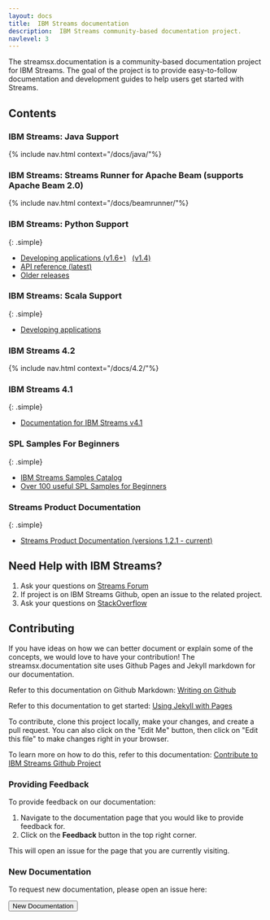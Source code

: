 ```yaml
---
layout: docs
title:  IBM Streams documentation
description:  IBM Streams community-based documentation project.
navlevel: 3
---
```

The streamsx.documentation is a community-based documentation project for IBM Streams.
The goal of the project is to provide easy-to-follow documentation and development guides to help users get started with Streams.

## Contents

### IBM Streams: Java Support

{% include nav.html context="/docs/java/"%}

### IBM Streams: Streams Runner for Apache Beam (supports Apache Beam 2.0)

{% include nav.html context="/docs/beamrunner/"%}

### IBM Streams: Python Support

{: .simple}
* [Developing applications (v1.6+)](/streamsx.documentation/docs/python/1.6/python-appapi-devguide/) &nbsp; [(v1.4)](/streamsx.documentation/docs/python/1.4/python-appapi-devguide/)
* [API reference (latest)](http://ibmstreams.github.io/streamsx.topology/doc/pythondoc/index.html)
* [Older releases](https://github.com/IBMStreams/streamsx.topology/releases)

### IBM Streams: Scala Support

{: .simple}
* [Developing applications](https://github.com/IBMStreams/streamsx.topology/wiki/Scala-Support)

### IBM Streams 4.2

{% include nav.html context="/docs/4.2/"%}

### IBM Streams 4.1

{: .simple}
* [Documentation for IBM Streams v4.1](/streamsx.documentation/docs/4.1/)

### SPL Samples For Beginners

{: .simple}
* [IBM Streams Samples Catalog](https://ibmstreams.github.io/samples)
* [Over 100 useful SPL Samples for Beginners](samples/)

### Streams Product Documentation

{: .simple}
* [Streams Product Documentation (versions 1.2.1 - current)](http://www.ibm.com/support/knowledgecenter/SSCRJU/SSCRJU_welcome.html)

## Need Help with IBM Streams?

1.  Ask your questions on [Streams Forum](https://developer.ibm.com/answers/smart-spaces/22/streamsdev.html)
2.  If project is on IBM Streams Github, open an issue to the related project.
3.  Ask your questions on [StackOverflow](http://stackoverflow.com/questions/tagged/infosphere-spl)

## Contributing

If you have ideas on how we can better document or explain some of the concepts, we would love to have your contribution!  The streamsx.documentation site uses Github Pages and Jekyll markdown for our documentation.

Refer to this documentation on Github Markdown:  [Writing on Github](https://help.github.com/categories/writing-on-github)

Refer to this documentation to get started:  [Using Jekyll with Pages](https://help.github.com/articles/using-jekyll-with-pages/)  

To contribute, clone this project locally, make your changes, and create a pull request. You can also click on the "Edit Me" button, then click on "Edit this file" to make changes right in your browser.

To learn more on how to do this, refer to this documentation:  [Contribute to IBM Streams Github Project](https://developer.ibm.com/streamsdev/docs/contribute-github-project/)

### Providing Feedback

To provide feedback on our documentation:

1.  Navigate to the documentation page that you would like to provide feedback for.
1.  Click on the **Feedback** button in the top right corner.

This will open an issue for the page that you are currently visiting.  

### New Documentation

To request new documentation, please open an issue here:

   <form action="https://github.com/IBMStreams/streamsx.documentation/issues/new" target="_blank">
      <input type="submit" value="New Documentation">
   </form>
<br>
